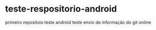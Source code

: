 # teste-respositorio-android
primeiro repositoio teste android
teste envio de informação do git online
